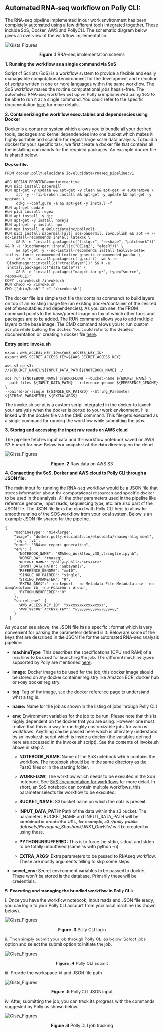 
## Automated RNA-seq workflow on Polly CLI:

The RNA-seq pipeline implemented in our work environment has been completely automated using a few different tools integrated together. These include SoS, Docker, AWS and PollyCLI. The schematic diagram below gives an overview of the workflow implementation:

![Gists_Figures](../img/Gists_Figures/Gists_fig1.png) <center>**Figure .1** RNA-seq implementation schema</center>

**1\. Running the workflow as a single command via SoS**

Script of Scripts (SoS) is a workflow system to provide a flexible and easily manageable computational environment for the development and execution of scripts written in one or more languages within the same workflow. The SoS workflow makes the routine computational jobs hassle-free. The automated RNA-seq workflow set up on Polly is implemented using SoS to be able to run it as a single command. You could refer to the specific documentation [here](https://vatlab.github.io/sos-docs/ "https://vatlab.github.io/sos-docs/") for more details.

**2\. Containerizing the workflow executables and dependencies using Docker**

Docker is a container system which allows you to bundle all your desired tools, packages and kernel dependencies into one bucket which makes it highly portable and scalable for regular large scale data analysis. To build a docker for your specific task, we first create a docker file that contains all the installing commands for the required packages. An example docker file is shared below.

**Dockerfile:**

<pre><code>FROM docker.polly.elucidata.io/elucidata/rnaseq_pipeline:v1

ARG DEBIAN_FRONTEND=noninteractive
RUN pip3 install papermill
RUN apt-get -y update && apt-get -y clean && apt-get -y autoremove \
     apt -y --fix-broken install && apt-get -y update && apt-get -y upgrade \
     dpkg --configure -a && apt-get -y install -f 
RUN apt-get update 
RUN pip3 install regex
RUN apt install -y git
RUN apt-get -y install nodejs
RUN apt-get -y install npm
RUN npm install -g @elucidatainc/pollycli
RUN pip3 install papermill[all] sos-papermill ipypublish && apt -y --no-install-recommends install latexmk \
     && R -e 'install.packages(c("fastqcr", "reshape", "patchwork"))' && R -e 'BiocManager::install(c("DESeq2", "edgeR"))' \
     && apt-get -y --no-install-recommends install texlive-xetex texlive-fonts-recommended texlive-generic-recommended pandoc \
     && R -e 'install.packages(c("ggsci"))' && R -e 'BiocManager::install(c("rtracklayer"))' && R -e 'install.packages(c("data.table"))' \
     && R -e 'install.packages("mapgct.tar.gz", type="source", repos=NULL)'
COPY ./invoke.sh /invoke.sh
RUN chmod +x /invoke.sh
CMD ["/bin/bash","-c","/invoke.sh"]</code></pre>


The docker file is a simple text file that contains commands to build layers on top of an existing image file (an existing docker/container of the desired set of executables and dependencies). As you can see, the FROM command points to the base/parent image on top of which other tools and packages are to be added. The RUN command allows you to add multiple layers to the base image. The CMD command allows you to run custom scripts while building the docker. You could refer to the detailed documentation on creating a docker file [here](https://docs.docker.com/engine/reference/builder/#:~:text=A%20Dockerfile%20is%20a%20text,command%2Dline%20instructions%20in%20succession. "https://docs.docker.com/engine/reference/builder/#:~:text=A%20Dockerfile%20is%20a%20text,command%2Dline%20instructions%20in%20succession.").

**Entry point: invoke.sh**

<pre><code>export AWS_ACCESS_KEY_ID=${AWS_ACCESS_KEY_ID}
export AWS_SECRET_ACCESS_KEY=${AWS_SECRET_ACCESS_KEY}

aws s3 cp s3:
//${BUCKET_NAME}/${INPUT_DATA_PATH}${NOTEBOOK_NAME} ./

sos run ${NOTEBOOK_NAME} ${WORKFLOW} --bucket-name ${BUCKET_NAME} \
--path-files ${INPUT_DATA_PATH} --reference-genome ${REFERENCE_GENOME} \
--paired-or-single ${SINGLE_OR_PAIRED} --String_Parameter ${STRING_PARAMETER} ${EXTRA_ARGS}</code></pre>


The invoke.sh script is a custom script integrated in the docker to launch your analysis when the docker is ported to your work environment. It is linked with the docker file via the CMD command. This file gets executed as a single command for running the workflow while submitting the jobs.

**3\. Storing and accessing the input raw reads on AWS cloud**

The pipeline fetches input data and the workflow notebook saved on AWS S3 bucket for now. Below is a snapshot of the data directory on the cloud.

![Gists_Figures](../img/Gists_Figures/Gists_fig2.png) <center>**Figure .2** Raw data on AWS S3</center>

**4\. Connecting the SoS, Docker and AWS cloud to Polly CLI through a JSON file:**

The main input for running the RNA-seq workflow would be a JSON file that stores information about the computational resources and specific docker to be used in the analysis. All the other parameters used in the pipeline like reference genome, input reads, sequencing type, etc. are also part of the JSON file. The JSON file links the cloud with Polly CLI here to allow for smooth running of the SOS workflow from your local system. Below is an example JSON file shared for the pipeline.

<pre><code>{
    "machineType": "mi4xlarge",
    "image": "docker.polly.elucidata.io/elucidata/rnaseq-alignment",
    "tag": "v1",
    "name": "RNAseq report generation",
    "env": {
      "NOTEBOOK_NAME": "RNASeq_Workflow_v38_stringtie.ipynb",
      "WORKFLOW": "rnaseq",
      "BUCKET_NAME": "polly-public-datasets",
      "INPUT_DATA_PATH": "Gabayani/",
      "REFERENCE_GENOME": "mm10",
      "SINGLE_OR_PAIRED": "single",
      "STRING_PARAMETER": "9",
      "EXTRA_ARGS":"--no-Report --no-Metadata-File Metadata.csv --no-SampleColumn ID --no-PCACohort Group",
      "PYTHONUNBUFFERED":"0"
    },
    "secret_env": {
      "AWS_ACCESS_KEY_ID": "xxxxxxxxxxxxxxxxx",
      "AWS_SECRET_ACCESS_KEY": "yyyyyyyyyyyyyyyyyyy"
    }
  }</code></pre>

As you can see above, the JSON file has a specific <key> : <value> format which is very convenient for parsing the parameters defined in it. Below are some of the keys that are described in the JSON file for the automated RNA-seq analysis pipeline:

*   **machineType:** This describes the specifications (CPU and RAM) of a machine to be used for launching the job. The different machine types supported by Polly are mentioned [here](https://docs.elucidata.io/Scaling%20compute/Polly%20CLI.html#create-job-description-json-file "https://docs.elucidata.io/Scaling%20compute/Polly%20CLI.html#create-job-description-json-file").
    
*   **image:** Docker image to be used for the job, this docker image should be stored on any docker container registry like Amazon ECR, docker hub or Polly docker registry.
    
*   **tag:** Tag of the image, see the docker [reference page](https://docs.docker.com/engine/reference/commandline/tag/ "https://docs.docker.com/engine/reference/commandline/tag/") to understand what a tag is.
    
*   **name:** Name for the job as shown in the listing of jobs through Polly CLI
    
*   **env:** Environment variables for the job to be run. Please note that this is highly dependent on the docker that you are using. However one must realize that this is a way to run highly customizable jobs for various workflows. Anything can be passed here which is ultimately understood by an invoke.sh script which is inside a docker (the variables defined here are accessed in the invoke.sh script). See the contents of invoke.sh above in step 2.
    
    *   **NOTEBOOK\_NAME:** Name of the SoS notebook which contains the workflow. The notebook should be in the same directory as the FastQ files or in the starting folder.
        
    *   **WORKFLOW:** The workflow which needs to be executed in the SoS notebook. See [SoS documentation for workflows](https://vatlab.github.io/sos-docs/workflow.html#content "https://vatlab.github.io/sos-docs/workflow.html#content") for more detail. In short, an SoS notebook can contain multiple workflows, this parameter selects the workflow to be executed.
        
    *   **BUCKET\_NAME:** S3 bucket name on which the data is present. 
        
    *   **INPUT\_DATA\_PATH:** Path of the data within the s3 bucket. The parameters BUCKET\_NAME and INPUT\_DATA\_PATH will be combined to create the URL, for example, *s3://polly-public-datasets/Novagene\_Shashank/JNK1\_OneFile/* will be created by using these.
        
    *   **PYTHONUNBUFFERED:** This is to force the stdin, stdout and stderr to be totally unbuffered (same as with python -u).
        
    *   **EXTRA\_ARGS:** Extra parameters to be passed to RNAseq workflow. These are mostly arguments telling to skip some steps.
        
*   **secret\_env:** Secret environment variables to be passed to docker. These won't be stored in the database. Primarily these will be credentials.
    

**5\. Executing and managing the bundled workflow in Polly CLI:**

i. Once you have the workflow notebook, input reads and JSON file ready, you can login to your Polly CLI account from your local machine (as shown below).

![Gists_Figures](../img/Gists_Figures/Gists_fig3.png) <center>**Figure .3** Polly CLI login</center>

ii. Then simply submit your job through Polly CLI as below. Select jobs option and select the submit option to initiate the job.

![Gists_Figures](../img/Gists_Figures/Gists_fig4.png) <center>**Figure .4** Polly CLI submit</center>

iii. Provide the workspace-id and JSON file path  
  
![Gists_Figures](../img/Gists_Figures/Gists_fig5.png) <center>**Figure .5** Polly CLI JSON input</center>

iv. After, submitting the job, you can track its progress with the commands suggested by Polly as shown below.

![Gists_Figures](../img/Gists_Figures/Gists_fig6.png) <center>**Figure .6** 	Polly CLI job tracking</center>

